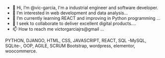 - 👋 Hi, I’m @vic-garcia, I'm a industrial engineer and software developer.
- 👀 I’m interested in web development and data analysis...
- 🌱 I’m currently learning REACT and improving in Python programming ...
- 💞️ I seek to collaborate to deliver excellent digital products....
- 📫 How to reach me victorgarciajrs@gmail ...

PYTHON, DJANGO, HTML, CSS, JAVASCRIPT, REACT, SQL -MySQL, SQLite-, OOP, AGILE, SCRUM
Bootstrap, wordpress, elementor, woocommerce.


<!---
vic-garcia/vic-garcia is a ✨ special ✨ repository because its `README.md` (this file) appears on your GitHub profile.
You can click the Preview link to take a look at your changes.
--->
